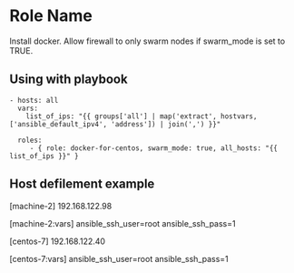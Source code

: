 Role Name
=========

Install docker. 
Allow firewall to only swarm nodes if swarm_mode is set to TRUE.


Using with playbook
----------------


    - hosts: all
      vars:
        list_of_ips: "{{ groups['all'] | map('extract', hostvars, ['ansible_default_ipv4', 'address']) | join(',') }}"
      
      roles:
         - { role: docker-for-centos, swarm_mode: true, all_hosts: "{{ list_of_ips }}" }

Host defilement example
----------------

[machine-2]
192.168.122.98

[machine-2:vars]
ansible_ssh_user=root
ansible_ssh_pass=1

[centos-7]
192.168.122.40

[centos-7:vars]
ansible_ssh_user=root
ansible_ssh_pass=1
